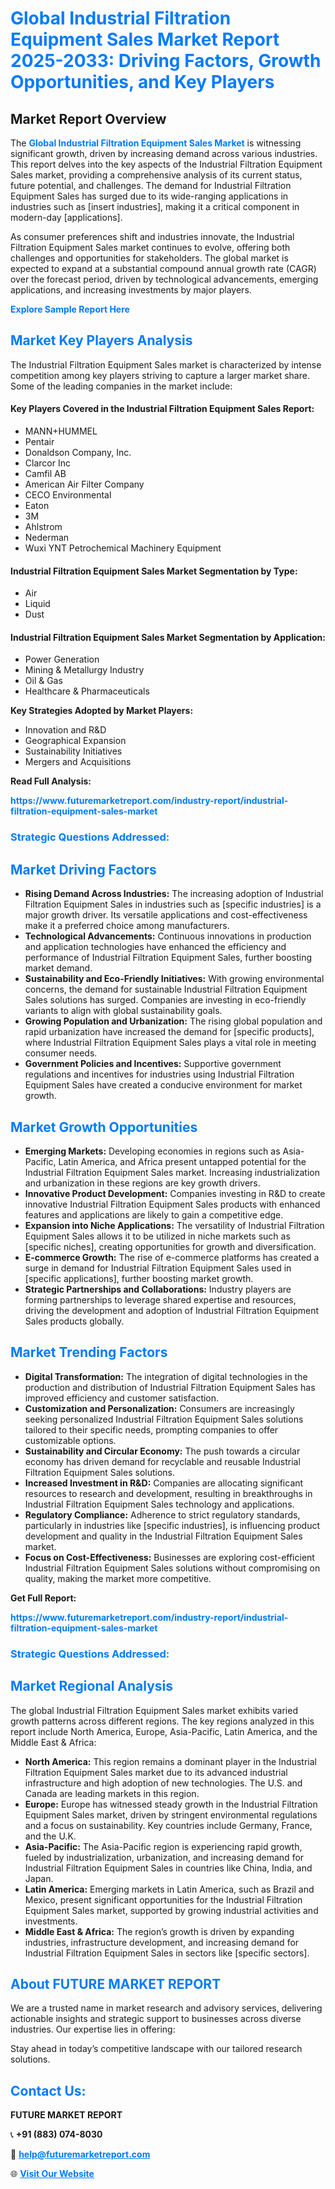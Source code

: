 <h1 style="color: #007BFF;">Global Industrial Filtration Equipment Sales Market Report 2025-2033: Driving Factors, Growth Opportunities, and Key Players</h1>

<section id="overview">
<h2>Market Report Overview</h2>
<p>The <a href="https://www.futuremarketreport.com/industry-report/industrial-filtration-equipment-sales-market" style="color: #007BFF; text-decoration: none;"><strong>Global Industrial Filtration Equipment Sales Market</strong></a> is witnessing significant growth, driven by increasing demand across various industries. This report delves into the key aspects of the Industrial Filtration Equipment Sales market, providing a comprehensive analysis of its current status, future potential, and challenges. The demand for Industrial Filtration Equipment Sales has surged due to its wide-ranging applications in industries such as [insert industries], making it a critical component in modern-day [applications].</p>
<p>As consumer preferences shift and industries innovate, the Industrial Filtration Equipment Sales market continues to evolve, offering both challenges and opportunities for stakeholders. The global market is expected to expand at a substantial compound annual growth rate (CAGR) over the forecast period, driven by technological advancements, emerging applications, and increasing investments by major players.</p>
</section>

<section id="overview">
<p><a href="https://www.futuremarketreport.com/request-sample/reportId=104207" style="color: #007BFF; text-decoration: none;"><strong>Explore Sample Report Here</strong></a></p>
</section>

<section id="key-players">
<h2 style="color: #007BFF;">Market Key Players Analysis</h2>
<p>The Industrial Filtration Equipment Sales market is characterized by intense competition among key players striving to capture a larger market share. Some of the leading companies in the market include:</p>
<h4>Key Players Covered in the Industrial Filtration Equipment Sales Report:</h4>
<ul><li>MANN+HUMMEL</li><li>Pentair</li><li>Donaldson Company, Inc.</li><li>Clarcor Inc</li><li>Camfil AB</li><li>American Air Filter Company</li><li>CECO Environmental</li><li>Eaton</li><li>3M</li><li>Ahlstrom</li><li>Nederman</li><li>Wuxi YNT Petrochemical Machinery Equipment</li></ul>
<h4>Industrial Filtration Equipment Sales Market Segmentation by Type:</h4>
<ul><li>Air</li><li>Liquid</li><li>Dust</li></ul>

<h4>Industrial Filtration Equipment Sales Market Segmentation by Application:</h4>
<ul><li>Power Generation</li><li>Mining &amp; Metallurgy Industry</li><li>Oil &amp; Gas</li><li>Healthcare &amp; Pharmaceuticals</li></ul>
<p><strong>Key Strategies Adopted by Market Players:</strong></p>
<ul>
<li>Innovation and R&D</li>
<li>Geographical Expansion</li>
<li>Sustainability Initiatives</li>
<li>Mergers and Acquisitions</li>
</ul>
</section>

<section>
<p><strong>Read Full Analysis: </strong></p><a href="https://www.futuremarketreport.com/industry-report/industrial-filtration-equipment-sales-market" style="color: #007BFF; text-decoration: none;"><strong>https://www.futuremarketreport.com/industry-report/industrial-filtration-equipment-sales-market</strong></a>
<h3 style="color: #007BFF;">Strategic Questions Addressed:</h3>
</section>

<section id="driving-factors">
<h2 style="color: #007BFF;">Market Driving Factors</h2>
<ul>
<li><strong>Rising Demand Across Industries:</strong> The increasing adoption of Industrial Filtration Equipment Sales in industries such as [specific industries] is a major growth driver. Its versatile applications and cost-effectiveness make it a preferred choice among manufacturers.</li>
<li><strong>Technological Advancements:</strong> Continuous innovations in production and application technologies have enhanced the efficiency and performance of Industrial Filtration Equipment Sales, further boosting market demand.</li>
<li><strong>Sustainability and Eco-Friendly Initiatives:</strong> With growing environmental concerns, the demand for sustainable Industrial Filtration Equipment Sales solutions has surged. Companies are investing in eco-friendly variants to align with global sustainability goals.</li>
<li><strong>Growing Population and Urbanization:</strong> The rising global population and rapid urbanization have increased the demand for [specific products], where Industrial Filtration Equipment Sales plays a vital role in meeting consumer needs.</li>
<li><strong>Government Policies and Incentives:</strong> Supportive government regulations and incentives for industries using Industrial Filtration Equipment Sales have created a conducive environment for market growth.</li>
</ul>
</section>

<section id="growth-opportunities">
<h2 style="color: #007BFF;">Market Growth Opportunities</h2>
<ul>
<li><strong>Emerging Markets:</strong> Developing economies in regions such as Asia-Pacific, Latin America, and Africa present untapped potential for the Industrial Filtration Equipment Sales market. Increasing industrialization and urbanization in these regions are key growth drivers.</li>
<li><strong>Innovative Product Development:</strong> Companies investing in R&D to create innovative Industrial Filtration Equipment Sales products with enhanced features and applications are likely to gain a competitive edge.</li>
<li><strong>Expansion into Niche Applications:</strong> The versatility of Industrial Filtration Equipment Sales allows it to be utilized in niche markets such as [specific niches], creating opportunities for growth and diversification.</li>
<li><strong>E-commerce Growth:</strong> The rise of e-commerce platforms has created a surge in demand for Industrial Filtration Equipment Sales used in [specific applications], further boosting market growth.</li>
<li><strong>Strategic Partnerships and Collaborations:</strong> Industry players are forming partnerships to leverage shared expertise and resources, driving the development and adoption of Industrial Filtration Equipment Sales products globally.</li>
</ul>
</section>

<section id="trending-factors">
<h2 style="color: #007BFF;">Market Trending Factors</h2>
<ul>
<li><strong>Digital Transformation:</strong> The integration of digital technologies in the production and distribution of Industrial Filtration Equipment Sales has improved efficiency and customer satisfaction.</li>
<li><strong>Customization and Personalization:</strong> Consumers are increasingly seeking personalized Industrial Filtration Equipment Sales solutions tailored to their specific needs, prompting companies to offer customizable options.</li>
<li><strong>Sustainability and Circular Economy:</strong> The push towards a circular economy has driven demand for recyclable and reusable Industrial Filtration Equipment Sales solutions.</li>
<li><strong>Increased Investment in R&D:</strong> Companies are allocating significant resources to research and development, resulting in breakthroughs in Industrial Filtration Equipment Sales technology and applications.</li>
<li><strong>Regulatory Compliance:</strong> Adherence to strict regulatory standards, particularly in industries like [specific industries], is influencing product development and quality in the Industrial Filtration Equipment Sales market.</li>
<li><strong>Focus on Cost-Effectiveness:</strong> Businesses are exploring cost-efficient Industrial Filtration Equipment Sales solutions without compromising on quality, making the market more competitive.</li>
</ul>
</section>

<section>
<p><strong>Get Full Report: </strong></p><a href="https://www.futuremarketreport.com/industry-report/industrial-filtration-equipment-sales-market" style="color: #007BFF; text-decoration: none;"><strong>https://www.futuremarketreport.com/industry-report/industrial-filtration-equipment-sales-market</strong></a>
<h3 style="color: #007BFF;">Strategic Questions Addressed:</h3>
</section>


<section id="regional-analysis">
<h2 style="color: #007BFF;">Market Regional Analysis</h2>
<p>The global Industrial Filtration Equipment Sales market exhibits varied growth patterns across different regions. The key regions analyzed in this report include North America, Europe, Asia-Pacific, Latin America, and the Middle East & Africa:</p>
<ul>
<li><strong>North America:</strong> This region remains a dominant player in the Industrial Filtration Equipment Sales market due to its advanced industrial infrastructure and high adoption of new technologies. The U.S. and Canada are leading markets in this region.</li>
<li><strong>Europe:</strong> Europe has witnessed steady growth in the Industrial Filtration Equipment Sales market, driven by stringent environmental regulations and a focus on sustainability. Key countries include Germany, France, and the U.K.</li>
<li><strong>Asia-Pacific:</strong> The Asia-Pacific region is experiencing rapid growth, fueled by industrialization, urbanization, and increasing demand for Industrial Filtration Equipment Sales in countries like China, India, and Japan.</li>
<li><strong>Latin America:</strong> Emerging markets in Latin America, such as Brazil and Mexico, present significant opportunities for the Industrial Filtration Equipment Sales market, supported by growing industrial activities and investments.</li>
<li><strong>Middle East & Africa:</strong> The region’s growth is driven by expanding industries, infrastructure development, and increasing demand for Industrial Filtration Equipment Sales in sectors like [specific sectors].</li>
</ul>
</section>

<footer>
<h2 style="color: #007BFF;">About FUTURE MARKET REPORT</h2>
<p>We are a trusted name in market research and advisory services, delivering actionable insights and strategic support to businesses across diverse industries. Our expertise lies in offering:</p>

<p>Stay ahead in today’s competitive landscape with our tailored research solutions.</p>

<h2 style="color: #007BFF;">Contact Us:</h2>
<p><strong>FUTURE MARKET REPORT</strong></p>
<p>📞 <strong>+91 (883) 074-8030</strong></p>
<p>📧 <strong><a href="mailto:help@futuremarketreport.com" style="color: #007BFF;">help@futuremarketreport.com</a></strong></p>
<p>🌐 <strong><a href="https://www.futuremarketreport.com/" style="color: #007BFF;">Visit Our Website</a></strong></p>
</footer>